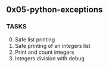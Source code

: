 ## 0x05-python-exceptions

###  TASKS
0. Safe list printing
1. Safe printing of an integers list
2. Print and count integers
3. Integers division with debug
